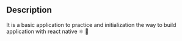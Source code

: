 ## Description
It is a basic application to practice and initialization the way to build application with react native ⚛️ 📱